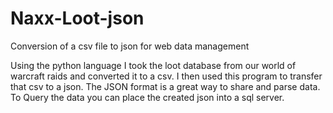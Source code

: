 # Naxx-Loot-json
Conversion of a csv file to json for web data management

Using the python language I took the loot database from our world of warcraft raids and converted it to a csv.  I then used this program to transfer that csv to a json.  The JSON format is a great way to share and parse data.  To Query the data you can place the created json into a sql server.
